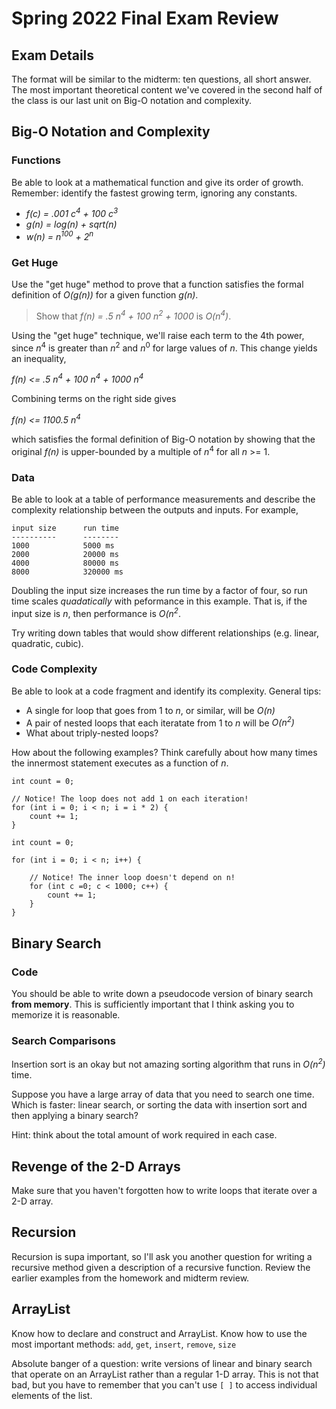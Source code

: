 # Spring 2022 Final Exam Review

## Exam Details

The format will be similar to the midterm: ten questions, all short answer. The most important theoretical content we've covered in the second half of the class is our last unit on Big-O notation and complexity.

## Big-O Notation and Complexity

### Functions
Be able to look at a mathematical function and give its order of growth. Remember: identify the fastest growing term, ignoring any constants.

- *f(c) = .001 c<sup>4</sup> + 100 c<sup>3</sup>*
- *g(n) = log(n) + sqrt(n)*
- *w(n) = n<sup>100</sup> + 2<sup>n</sup>*

### Get Huge
Use the "get huge" method to prove that a function satisfies the formal definition of *O(g(n))* for a given function *g(n)*.

> Show that *f(n) = .5 n<sup>4</sup> + 100 n<sup>2</sup> + 1000* is *O(n<sup>4</sup>)*.

Using the "get huge" technique, we'll raise each term to the 4th power, since *n*<sup>4</sup> is greater than *n*<sup>2</sup> and *n*<sup>0</sup> for large values of *n*. This change yields an inequality,

*f(n) <= .5 n<sup>4</sup> + 100 n<sup>4</sup> + 1000 n<sup>4</sup>*

Combining terms on the right side gives

*f(n) <= 1100.5 n<sup>4</sup>*

which satisfies the formal definition of Big-O notation by showing that the original *f(n)* is upper-bounded by a multiple of *n*<sup>4</sup> for all *n* >= 1.

### Data

Be able to look at a table of performance measurements and describe the complexity relationship between the outputs and inputs. For example,

```
input size      run time
----------      --------
1000            5000 ms
2000            20000 ms
4000            80000 ms
8000            320000 ms
```

Doubling the input size increases the run time by a factor of four, so run time scales *quadatically* with peformance in this example. That is, if the input size is *n*, then performance is *O(n<sup>2</sup>*.

Try writing down tables that would show different relationships (e.g. linear, quadratic, cubic).

### Code Complexity

Be able to look at a code fragment and identify its complexity. General tips:

- A single for loop that goes from 1 to *n*, or similar, will be *O(n)*
- A pair of nested loops that each iteratate from 1 to *n* will be *O(n<sup>2</sup>)*
- What about triply-nested loops?

How about the following examples? Think carefully about how many times the innermost statement executes as a function of *n*.

```
int count = 0;

// Notice! The loop does not add 1 on each iteration!
for (int i = 0; i < n; i = i * 2) {
    count += 1;
}
```

```
int count = 0;

for (int i = 0; i < n; i++) {

    // Notice! The inner loop doesn't depend on n!
    for (int c =0; c < 1000; c++) {
        count += 1;
    }
}
```


## Binary Search

### Code

You should be able to write down a pseudocode version of binary search **from memory**. This is sufficiently important that I think asking you to memorize it is reasonable.

### Search Comparisons

Insertion sort is an okay but not amazing sorting algorithm that runs in *O(n<sup>2</sup>)* time.

Suppose you have a large array of data that you need to search one time. Which is faster: linear search, or sorting the data with insertion sort and then applying a binary search?

Hint: think about the total amount of work required in each case.

## Revenge of the 2-D Arrays

Make sure that you haven't forgotten how to write loops that iterate over a 2-D array.

## Recursion

Recursion is supa important, so I'll ask you another question for writing a recursive method given a description of a recursive function. Review the earlier examples from the homework and midterm review.

## ArrayList

Know how to declare and construct and ArrayList. Know how to use the most important methods: `add`, `get`, `insert`, `remove`, `size`

Absolute banger of a question: write versions of linear and binary search that operate on an ArrayList rather than a regular 1-D array. This is not that bad, but you have to remember that you can't use `[ ]` to access individual elements of the list.



